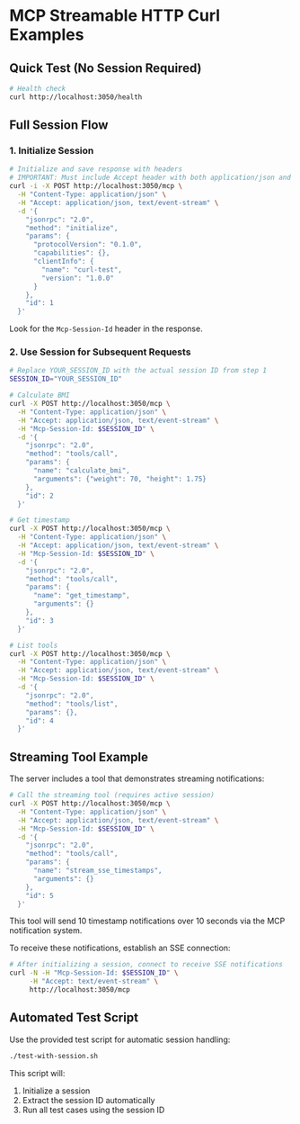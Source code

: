 # MCP Streamable HTTP Curl Examples

## Quick Test (No Session Required)

```bash
# Health check
curl http://localhost:3050/health
```

## Full Session Flow

### 1. Initialize Session

```bash
# Initialize and save response with headers
# IMPORTANT: Must include Accept header with both application/json and text/event-stream
curl -i -X POST http://localhost:3050/mcp \
  -H "Content-Type: application/json" \
  -H "Accept: application/json, text/event-stream" \
  -d '{
    "jsonrpc": "2.0",
    "method": "initialize",
    "params": {
      "protocolVersion": "0.1.0",
      "capabilities": {},
      "clientInfo": {
        "name": "curl-test",
        "version": "1.0.0"
      }
    },
    "id": 1
  }'
```

Look for the `Mcp-Session-Id` header in the response.

### 2. Use Session for Subsequent Requests

```bash
# Replace YOUR_SESSION_ID with the actual session ID from step 1
SESSION_ID="YOUR_SESSION_ID"

# Calculate BMI
curl -X POST http://localhost:3050/mcp \
  -H "Content-Type: application/json" \
  -H "Accept: application/json, text/event-stream" \
  -H "Mcp-Session-Id: $SESSION_ID" \
  -d '{
    "jsonrpc": "2.0",
    "method": "tools/call",
    "params": {
      "name": "calculate_bmi",
      "arguments": {"weight": 70, "height": 1.75}
    },
    "id": 2
  }'

# Get timestamp
curl -X POST http://localhost:3050/mcp \
  -H "Content-Type: application/json" \
  -H "Accept: application/json, text/event-stream" \
  -H "Mcp-Session-Id: $SESSION_ID" \
  -d '{
    "jsonrpc": "2.0",
    "method": "tools/call",
    "params": {
      "name": "get_timestamp",
      "arguments": {}
    },
    "id": 3
  }'

# List tools
curl -X POST http://localhost:3050/mcp \
  -H "Content-Type: application/json" \
  -H "Accept: application/json, text/event-stream" \
  -H "Mcp-Session-Id: $SESSION_ID" \
  -d '{
    "jsonrpc": "2.0",
    "method": "tools/list",
    "params": {},
    "id": 4
  }'
```

## Streaming Tool Example

The server includes a tool that demonstrates streaming notifications:

```bash
# Call the streaming tool (requires active session)
curl -X POST http://localhost:3050/mcp \
  -H "Content-Type: application/json" \
  -H "Accept: application/json, text/event-stream" \
  -H "Mcp-Session-Id: $SESSION_ID" \
  -d '{
    "jsonrpc": "2.0",
    "method": "tools/call",
    "params": {
      "name": "stream_sse_timestamps",
      "arguments": {}
    },
    "id": 5
  }'
```

This tool will send 10 timestamp notifications over 10 seconds via the MCP notification system.

To receive these notifications, establish an SSE connection:

```bash
# After initializing a session, connect to receive SSE notifications
curl -N -H "Mcp-Session-Id: $SESSION_ID" \
     -H "Accept: text/event-stream" \
     http://localhost:3050/mcp
```

## Automated Test Script

Use the provided test script for automatic session handling:

```bash
./test-with-session.sh
```

This script will:
1. Initialize a session
2. Extract the session ID automatically
3. Run all test cases using the session ID